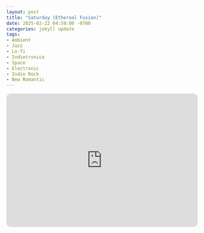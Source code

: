 ```yaml
---
layout: post
title: "Saturday (Ethereal Fusion)"
date: 2025-02-22 04:59:00 -0700
categories: jekyll update
tags:
- Ambient
- Jazz
- Lo-fi
- Indietronica
- Space
- Electronic
- Indie Rock
- New Romantic
---
```

<iframe style="border-radius:12px" src="https://open.spotify.com/embed/playlist/50lGI2BI5IWeM0srDCMx7e?utm_source=generator" width="100%" height="352" frameBorder="0" allowfullscreen="" allow="autoplay; clipboard-write; encrypted-media; fullscreen; picture-in-picture" loading="lazy"></iframe>
